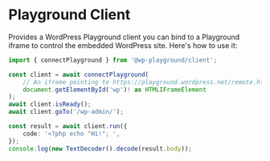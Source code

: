# Playground Client

Provides a WordPress Playground client you can bind to a Playground iframe 
to control the embedded WordPress site. Here's how to use it:

```ts
import { connectPlayground } from '@wp-playground/client';

const client = await connectPlayground(
	// An iframe pointing to https://playground.wordpress.net/remote.html
	document.getElementById('wp')! as HTMLIFrameElement
);
await client.isReady();
await client.goTo('/wp-admin/');

const result = await client.run({
	code: '<?php echo "Hi!"; ',
});
console.log(new TextDecoder().decode(result.body));
```
